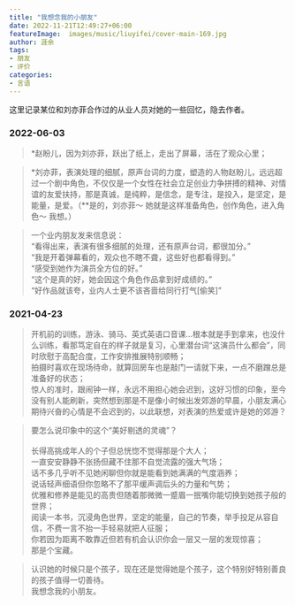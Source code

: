 ```yaml
---
title: "我想念我的小朋友"
date: 2022-11-21T12:49:27+06:00
featureImage:  images/music/liuyifei/cover-main-169.jpg
author: 涯余
tags:
- 朋友
- 评价
categories:
- 言语
---
```


这里记录某位和刘亦菲合作过的从业人员对她的一些回忆，隐去作者。


<!--more-->


### 2022-06-03

> *赵盼儿，因为刘亦菲，跃出了纸上，走出了屏幕，活在了观众心里；

> *刘亦菲，表演处理的细腻，原声台词的力度，塑造的人物赵盼儿，远远超过一个剧中角色，不仅仅是一个女性在社会立足创业力争拼搏的精神、对情谊的友爱扶持，那是真诚，是纯粹，是信念，是专注，是投入，是坚定，是能量，是爱。（**是的，刘亦菲～ 她就是这样准备角色，创作角色，进入角色～ 我想。）

> 一个业内朋友发来信息说： <br>
> “看得出来，表演有很多细腻的处理，还有原声台词，都很加分。” <br>
> “我是开着弹幕看的，观众也不瞎不聋，这些好也都看得到。” <br>
> “感受到她作为演员全方位的好。” <br>
> “这个是真的好，她会因这个角色作品拿到好成绩的。” <br>
> “好作品就该夸，业内人士更不该吝啬给同行打气[偷笑]” <br>

### 2021-04-23

> 开机前的训练，游泳、骑马、英式英语口音课…根本就是手到拿来，也没什么训练，看那笃定自在的样子就是复习，心里潜台词“这演员什么都会”，同时欣慰于高配合度，工作安排推展特别顺畅； <br>
> 拍摄时喜欢在现场待命，就算回房车也是敲门一请就下来，一点不磨蹭总是准备好的状态； <br>
> 惊人的准时，跟闹钟一样，永远不用担心她会迟到，这好习惯的印象，至今没有别人能刷新，突然想到那是不是像小时候出发郊游的早晨，小朋友满心期待兴奋的心情是不会迟到的，以此联想，对表演的热爱或许是她的郊游？

> 要怎么说印象中的这个“美好剔透的灵魂”？ <br><br>
> 长得高挑成年人的个子但总恍惚不觉得那是个大人； <br>
> 一直安安静静不张扬但藏不住那不自觉流露的强大气场；<br>
> 话不多几乎听不见她闲聊但你就是能看到她满满的气度涵养； <br>
> 说话轻声细语但你忽略不了那平缓声调后头的力量和气势；<br>
> 优雅和修养是能见的高贵但随着那微微一蹙眉一抿嘴你能切换到她孩子般的世界；<br>
> 阅读一本书，沉浸角色世界，坚定的能量，自己的节奏，举手投足从容自信，不费一言不抬一手轻易就把人征服；<br>
> 你若因为距离不敢靠近但若有机会认识你会一层又一层的发现惊喜； <br>
> 那是个宝藏。

> 认识她的时候只是个孩子，现在还是觉得她是个孩子，这个特别好特别善良的孩子值得一切善待。<br>
> 我想念我的小朋友。


